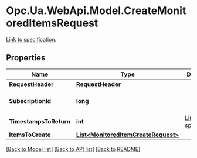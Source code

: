 # Opc.Ua.WebApi.Model.CreateMonitoredItemsRequest
[Link to specification](https://reference.opcfoundation.org/v105/Core/docs/Part4/5.13.2/#5.13.2.2).

## Properties

Name | Type | Description | Notes
------------ | ------------- | ------------- | -------------
**RequestHeader** | [**RequestHeader**](RequestHeader.md) |  | [optional] 
**SubscriptionId** | **long** |  | [optional] [default to 0]
**TimestampsToReturn** | **int** | [Link to specification](https://reference.opcfoundation.org/v105/Core/docs/Part4/7.40). | [optional] 
**ItemsToCreate** | [**List&lt;MonitoredItemCreateRequest&gt;**](MonitoredItemCreateRequest.md) |  | [optional] 

[[Back to Model list]](../README.md#documentation-for-models) [[Back to API list]](../README.md#documentation-for-api-endpoints) [[Back to README]](../README.md)

